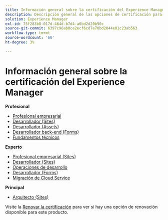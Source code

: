 ```yaml
---
title: Información general sobre la certificación del Experience Manager
description: Descripción general de las opciones de certificación para Adobe Experience Manager
solution: Experience Manager
exl-id: 75f283b8-017d-464d-b7d4-a6bd2d20b90c
source-git-commit: 6397c96ab0ce2ecf6cd7e70bd2044e01c23ab563
workflow-type: tm+mt
source-wordcount: '60'
ht-degree: 3%

---
```


# Información general sobre la certificación del Experience Manager

**Profesional**

* [Profesional empresarial](/help/certifications/aem/aem-p-business.md) <!--AD0-E126-->
* [Desarrollador (Sites)](/help/certifications/aem/aem-sites-p-developer.md) <!--AD0-E123-->
* [Desarrollador (Assets)](/help/certifications/aem/aem-assets-p-developer.md) <!--AD0-E129-->
* [Desarrollador back-end (Forms)](/help/certifications/aem/aem-forms-p-bedeveloper.md) <!--AD0-E127-->
* [Fundamentos técnicos](/help/certifications/aem/aem-p-foundations.md) <!--AD0-E132-->

**Experto**

* [Profesional empresarial (Sites)](/help/certifications/aem/aem-sites-e-business.md) <!--AD0-E121-->
* [Desarrollador (Sites)](/help/certifications/aem/aem-sites-e-developer.md) <!--AD0-E134-->
* [Operaciones de desarrollo](/help/certifications/aem/aem-devops-e-engineer.md) <!--AD0-E124-->
* [Desarrollador (Forms)](/help/certifications/aem/aem-forms-e-developer.md) <!--AD0-E125-->
* [Migración de Cloud Service](/help/certifications/aem/aem-cs-e-migration.md) <!--AD0-E136-->

**Principal**

* [Arquitecto (Sites)](/help/certifications/aem/aem-sites-m-architect.md) <!--AD0-E117-->

Visite la [Renovar la certificación](/help/certifications/renew.md) para ver si hay una opción de renovación disponible para este producto.
